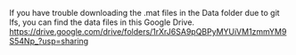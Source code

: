 If you have trouble downloading the .mat files in the Data folder due to git lfs, you can find the data files in this Google Drive. 
https://drive.google.com/drive/folders/1rXrJ6SA9pQBPyMYUiVM1zmmYM9S54Np_?usp=sharing
